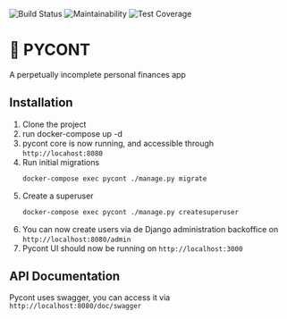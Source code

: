 ![Build Status][] ![Maintainability][] ![Test Coverage][]

# 🍺 PYCONT

A perpetually incomplete personal finances app

## Installation

1. Clone the project
2. run docker-compose up -d
3. pycont core is now running, and accessible through `http://locahost:8080`
4. Run initial migrations
    ```sh
    docker-compose exec pycont ./manage.py migrate
    ```
5. Create a superuser
    ```sh
    docker-compose exec pycont ./manage.py createsuperuser
    ```
6. You can now create users via de Django administration backoffice on `http://localhost:8080/admin`
7. Pycont UI should now be running on `http://localhost:3000`

## API Documentation

Pycont uses swagger, you can access it via `http://localhost:8080/doc/swagger`

[Build Status]: https://travis-ci.org/sieira/pycont.png?branch=master (https://travis-ci.org/sieira/pycont)
[Maintainability]: https://api.codeclimate.com/v1/badges/4578991db8bc4049a8e1/maintainability (
    https://codeclimate.com/github/sieira/pycont/maintainability
)
[Test Coverage]: https://api.codeclimate.com/v1/badges/4578991db8bc4049a8e1/test_coverage (
    https://codeclimate.com/github/sieira/pycont/test_coverage
)
